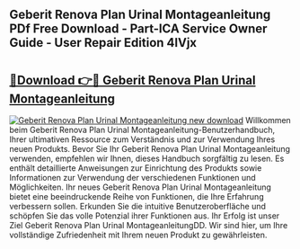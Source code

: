 ## Geberit Renova Plan Urinal Montageanleitung PDf Free Download - Part-lCA Service Owner Guide - User Repair Edition 4lVjx

# <h2><a href="http://df6uwn6.blite.top/?on=Geberit+Renova+Plan+Urinal+Montageanleitung">🔗Download 👉🔴 Geberit Renova Plan Urinal Montageanleitung</a></h2>

[![Geberit Renova Plan Urinal Montageanleitung new download](https://i.imgur.com/lujVjoI.png)](http://df6uwn6.blite.top/?on=Geberit+Renova+Plan+Urinal+Montageanleitung)
Willkommen beim Geberit Renova Plan Urinal Montageanleitung-Benutzerhandbuch, Ihrer ultimativen Ressource zum Verständnis und zur Verwendung Ihres neuen Produkts. Bevor Sie Ihr Geberit Renova Plan Urinal Montageanleitung verwenden, empfehlen wir Ihnen, dieses Handbuch sorgfältig zu lesen. Es enthält detaillierte Anweisungen zur Einrichtung des Produkts sowie Informationen zur Verwendung der verschiedenen Funktionen und Möglichkeiten. Ihr neues Geberit Renova Plan Urinal Montageanleitung bietet eine beeindruckende Reihe von Funktionen, die Ihre Erfahrung verbessern sollen. Erkunden Sie die intuitive Benutzeroberfläche und schöpfen Sie das volle Potenzial ihrer Funktionen aus. Ihr Erfolg ist unser Ziel Geberit Renova Plan Urinal MontageanleitungDD. Wir sind hier, um Ihre vollständige Zufriedenheit mit Ihrem neuen Produkt zu gewährleisten.
